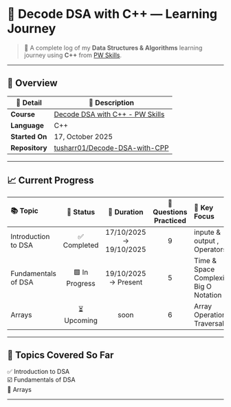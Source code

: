 # 🧠 Decode DSA with C++ — Learning Journey

> 🚀 A complete log of my **Data Structures & Algorithms** learning journey using **C++** from [PW Skills](https://pwskills.com).  

---

## 📘 Overview

| 🧩 Detail | 💬 Description |
|------------|----------------|
| **Course** | [Decode DSA with C++ - PW Skills](https://pwskills.com) |
| **Language** | C++ |
| **Started On** | 17, October 2025 |
| **Repository** | [tusharr01/Decode-DSA-with-CPP](https://github.com/tusharr01/Decode-DSA-with-CPP) |

---
## 📈 Current Progress

| 📚 Topic | 🏁 Status | 📅 Duration | 🧮 Questions Practiced | 🧠 Key Focus |
|:---------|:----------:|:------------:|:----------------------:|:-------------|
| Introduction to DSA | ✅ Completed | 17/10/2025 → 19/10/2025 | 9 | inpute & output , Operators |
| Fundamentals of DSA | 🟩 In Progress | 19/10/2025 → Present | 5 | Time & Space Complexity, Big O Notation |
| Arrays | ⏳ Upcoming | soon | 6 | Array Operations, Traversal |

---

## 🧩 Topics Covered So Far

✅ Introduction to DSA  
☑️ Fundamentals of DSA  
🔲 Arrays  
 

---
